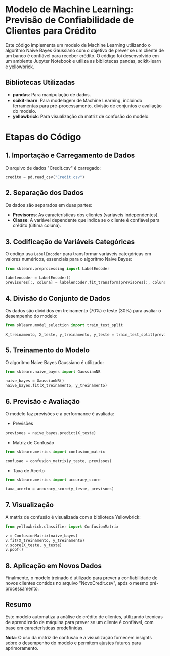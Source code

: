 # Modelo de Machine Learning: Previsão de Confiabilidade de Clientes para Crédito

Este código implementa um modelo de Machine Learning utilizando o algoritmo Naive Bayes Gaussiano com o objetivo de prever se um cliente de um banco é confiável para receber crédito. O código foi desenvolvido em um ambiente Jupyter Notebook e utiliza as bibliotecas pandas, scikit-learn e yellowbrick.

## Bibliotecas Utilizadas

- **pandas**: Para manipulação de dados.
- **scikit-learn**: Para modelagem de Machine Learning, incluindo ferramentas para pré-processamento, divisão de conjuntos e avaliação do modelo.
- **yellowbrick**: Para visualização da matriz de confusão do modelo.

# Etapas do Código

## 1. Importação e Carregamento de Dados

O arquivo de dados "Credit.csv" é carregado:

```python
credito = pd.read_csv("Credit.csv")
```

## 2. Separação dos Dados

Os dados são separados em duas partes:

- **Previsores**: As características dos clientes (variáveis independentes).
- **Classe**: A variável dependente que indica se o cliente é confiável para crédito (última coluna).

## 3. Codificação de Variáveis Categóricas

O código usa `LabelEncoder` para transformar variáveis categóricas em valores numéricos, essenciais para o algoritmo Naive Bayes:

```python
from sklearn.preprocessing import LabelEncoder

labelencoder = LabelEncoder()
previsores[:, coluna] = labelencoder.fit_transform(previsores[:, coluna])
```

## 4. Divisão do Conjunto de Dados

Os dados são divididos em treinamento (70%) e teste (30%) para avaliar o desempenho do modelo:

```python
from sklearn.model_selection import train_test_split

X_treinamento, X_teste, y_treinamento, y_teste = train_test_split(previsores, classe, test_size=0.3, random_state=0)
```

## 5. Treinamento do Modelo

O algoritmo Naive Bayes Gaussiano é utilizado:

```python
from sklearn.naive_bayes import GaussianNB

naive_bayes = GaussianNB()
naive_bayes.fit(X_treinamento, y_treinamento)
```

## 6. Previsão e Avaliação

O modelo faz previsões e a performance é avaliada:

- Previsões

```python
previsoes = naive_bayes.predict(X_teste)
```

- Matriz de Confusão

```python
from sklearn.metrics import confusion_matrix

confusao = confusion_matrix(y_teste, previsoes)
```

- Taxa de Acerto

```python
from sklearn.metrics import accuracy_score

taxa_acerto = accuracy_score(y_teste, previsoes)
```

## 7. Visualização

A matriz de confusão é visualizada com a biblioteca Yellowbrick:

```python
from yellowbrick.classifier import ConfusionMatrix

v = ConfusionMatrix(naive_bayes)
v.fit(X_treinamento, y_treinamento)
v.score(X_teste, y_teste)
v.poof()
```
## 8. Aplicação em Novos Dados

Finalmente, o modelo treinado é utilizado para prever a confiabilidade de novos clientes contidos no arquivo "NovoCredit.csv", após o mesmo pré-processamento.

## Resumo

Este modelo automatiza a análise de crédito de clientes, utilizando técnicas de aprendizado de máquina para prever se um cliente é confiável, com base em características predefinidas.

**Nota**: O uso da matriz de confusão e a visualização fornecem insights sobre o desempenho do modelo e permitem ajustes futuros para aprimoramento.
